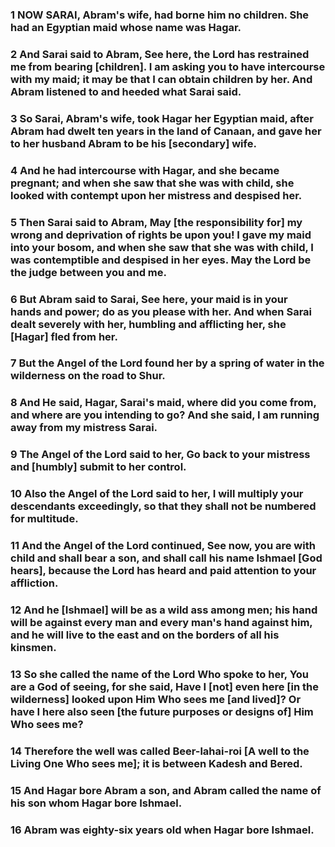 ### 1 NOW SARAI, Abram's wife, had borne him no children. She had an Egyptian maid whose name was Hagar.

### 2 And Sarai said to Abram, See here, the Lord has restrained me from bearing [children]. I am asking you to have intercourse with my maid; it may be that I can obtain children by her. And Abram listened to and heeded what Sarai said.

### 3 So Sarai, Abram's wife, took Hagar her Egyptian maid, after Abram had dwelt ten years in the land of Canaan, and gave her to her husband Abram to be his [secondary] wife.

### 4 And he had intercourse with Hagar, and she became pregnant; and when she saw that she was with child, she looked with contempt upon her mistress and despised her.

### 5 Then Sarai said to Abram, May [the responsibility for] my wrong and deprivation of rights be upon you! I gave my maid into your bosom, and when she saw that she was with child, I was contemptible and despised in her eyes. May the Lord be the judge between you and me.

### 6 But Abram said to Sarai, See here, your maid is in your hands and power; do as you please with her. And when Sarai dealt severely with her, humbling and afflicting her, she [Hagar] fled from her.

### 7 But the Angel of the Lord found her by a spring of water in the wilderness on the road to Shur.

### 8 And He said, Hagar, Sarai's maid, where did you come from, and where are you intending to go? And she said, I am running away from my mistress Sarai.

### 9 The Angel of the Lord said to her, Go back to your mistress and [humbly] submit to her control.

### 10 Also the Angel of the Lord said to her, I will multiply your descendants exceedingly, so that they shall not be numbered for multitude.

### 11 And the Angel of the Lord continued, See now, you are with child and shall bear a son, and shall call his name Ishmael [God hears], because the Lord has heard and paid attention to your affliction.

### 12 And he [Ishmael] will be as a wild ass among men; his hand will be against every man and every man's hand against him, and he will live to the east and on the borders of all his kinsmen.

### 13 So she called the name of the Lord Who spoke to her, You are a God of seeing, for she said, Have I [not] even here [in the wilderness] looked upon Him Who sees me [and lived]? Or have I here also seen [the future purposes or designs of] Him Who sees me?

### 14 Therefore the well was called Beer-lahai-roi [A well to the Living One Who sees me]; it is between Kadesh and Bered.

### 15 And Hagar bore Abram a son, and Abram called the name of his son whom Hagar bore Ishmael.

### 16 Abram was eighty-six years old when Hagar bore Ishmael.